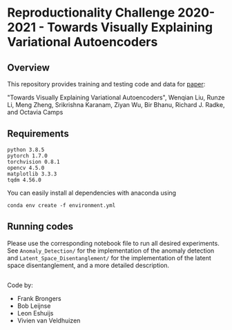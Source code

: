 # Reproductionality Challenge 2020-2021 - Towards Visually Explaining Variational Autoencoders

## Overview
This repository provides training and testing code and data for [paper](https://arxiv.org/pdf/1911.07389.pdf):

"Towards Visually Explaining Variational Autoencoders", Wenqian Liu, Runze Li, Meng Zheng, Srikrishna Karanam, Ziyan Wu, Bir Bhanu, Richard J. Radke, and Octavia Camps


## Requirements
```
python 3.8.5
pytorch 1.7.0
torchvision 0.8.1
opencv 4.5.0
matplotlib 3.3.3
tqdm 4.56.0
```
You can easily install al dependencies with anaconda using <br>
```
conda env create -f environment.yml
```

## Running codes
Please use the corresponding notebook file to run all desired experiments. See ```Anomaly_Detection/``` for the implementation of the anomaly detection and ```Latent_Space_Disentanglement/``` for the implementation of the latent space disentanglement, and a more detailed description.

##
Code by:
* Frank Brongers
* Bob Leijnse
* Leon Eshuijs
* Vivien van Veldhuizen
